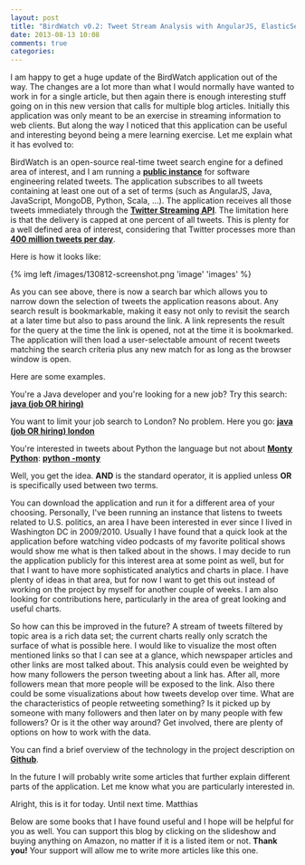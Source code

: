 ```yaml
---
layout: post
title: "BirdWatch v0.2: Tweet Stream Analysis with AngularJS, ElasticSearch and Play Framework"
date: 2013-08-13 10:08
comments: true
categories: 
---
```

I am happy to get a huge update of the BirdWatch application out of the way. The changes are a lot more than what I would normally have wanted to work in for a single article, but then again there is enough interesting stuff going on in this new version that calls for multiple blog articles. Initially this application was only meant to be an exercise in streaming information to web clients. But along the way I noticed that this application can be useful and interesting beyond being a mere learning exercise. Let me explain what it has evolved to:

<!-- more -->

BirdWatch is an open-source real-time tweet search engine for a defined area of interest, and  I am running a <a target="_blank" href="http://birdwatch.matthiasnehlsen.com"><strong>public instance</strong></a> for software engineering related tweets. The application subscribes to all tweets containing at least one out of a set of terms (such as AngularJS, Java, JavaScript, MongoDB, Python, Scala, …). The application receives all those tweets immediately through the **[Twitter Streaming API](https://dev.twitter.com/docs/streaming-apis)**. The limitation here is that the delivery is capped at one percent of all tweets. This is plenty for a well defined area of interest, considering that Twitter processes more than **[400 million tweets per day](http://articles.washingtonpost.com/2013-03-21/business/37889387_1_tweets-jack-dorsey-twitter)**.

Here is how it looks like:

{% img left /images/130812-screenshot.png 'image' 'images' %}

As you can see above, there is now a search bar which allows you to narrow down the selection of tweets the application reasons about. Any search result is bookmarkable, making it easy not only to revisit the search at a later time but also to pass around the link. A link represents the result for the query at the time the link is opened, not at the time it is bookmarked. The application will then load a user-selectable amount of recent tweets matching the search criteria plus any new match for as long as the browser window is open.

Here are some examples. 

You're a Java developer and you're looking for a new job? Try this search: <a target="_blank" href="http://birdwatch.matthiasnehlsen.com/#/(job%20OR%20hiring)%20java"><strong>java (job OR hiring)</strong></a>

You want to limit your job search to London? No problem. Here you go: <a target="_blank" href="http://birdwatch.matthiasnehlsen.com/#/(job%20OR%20hiring)%20java"><strong>java (job OR hiring) london</strong></a>

You're interested in tweets about Python the language but not about <a target="_blank" href="http://www.youtube.com/watch?v=kQFKtI6gn9Y&list=TLbNXOyfwTL14"><strong>Monty Python</strong></a>: <a target="_blank" href="http://birdwatch.matthiasnehlsen.com/#/python%20-monty"><strong>python -monty</strong></a>

Well, you get the idea. **AND** is the standard operator, it is applied unless **OR** is specifically used between two terms. 

You can download the application and run it for a different area of your choosing. Personally, I've been running an instance that listens to tweets related to U.S. politics, an area I have been interested in ever since I lived in Washington DC in 2009/2010. Usually I have found that a quick look at the application before  watching video podcasts of my favorite political shows would show me what is then talked about in the shows. I may decide to run the application publicly for this interest area at some point as well, but for that I want to have more sophisticated analytics and charts in place. I have plenty of ideas in that area, but for now I want to get this out instead of working on the project by myself for another couple of weeks. I am also looking for contributions here, particularly in the area of great looking and useful charts. 

So how can this be improved in the future? A stream of tweets filtered by topic area is a rich data set; the current charts really only scratch the surface of what is possible here. I would like to visualize the most often mentioned links so that I can see at a glance, which newspaper articles and other links are most talked about. This analysis could even be weighted by how many followers the person tweeting about a link has. After all, more followers mean that more people will be exposed to the link. Also there could be some visualizations about how tweets develop over time. What are the characteristics of people retweeting something? Is it picked up by someone with many followers and then later on by many people with few followers? Or is it the other way around? Get involved, there are plenty of options on how to work with the data. 

You can find a brief overview of the technology in the project description on <a target="_blank" href="https://github.com/matthiasn/BirdWatch"><strong>Github</strong></a>. 

In the future I will probably write some articles that further explain different parts of the application. Let me know what you are particularly interested in.

Alright, this is it for today. Until next time.
Matthias

Below are some books that I have found useful and I hope will be helpful for you as well. You can support this blog by clicking on the slideshow and buying anything on Amazon, no matter if it is a listed item or not. **Thank you!** Your support will allow me to write more articles like this one.

<SCRIPT charset="utf-8" type="text/javascript" src="http://r.matthiasnehlsen.com/slideshow1/wide"> </SCRIPT>